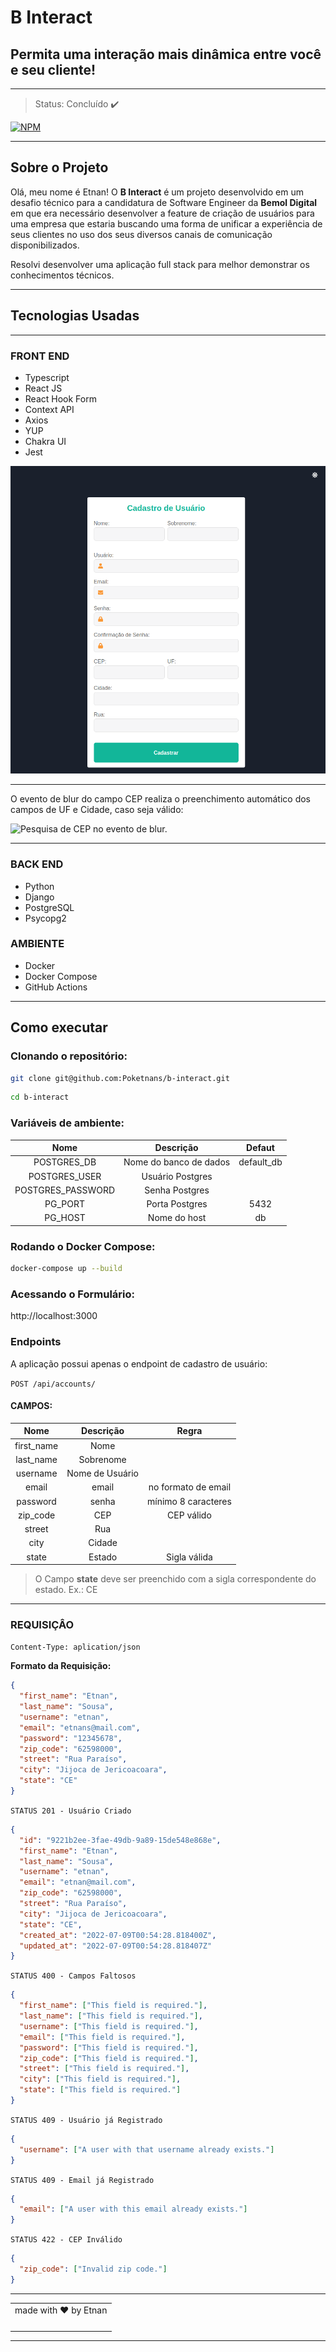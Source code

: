 # B Interact

## Permita uma interação mais dinâmica entre você e seu cliente!

---

> Status: Concluído ✔️

[![NPM](https://img.shields.io/npm/l/react)](https://github.com/Poketnans/metamorfo-tattoo/blob/development/LICENSE)

---

## Sobre o Projeto

Olá, meu nome é Etnan! O **B Interact** é um projeto desenvolvido em um desafio técnico para a candidatura de Software Engineer da **Bemol Digital** em que era necessário desenvolver a feature de criação de usuários para uma empresa que estaria buscando uma forma de unificar a experiência de seus clientes no uso dos seus diversos canais de comunicação disponibilizados.

Resolvi desenvolver uma aplicação full stack para melhor demonstrar os conhecimentos técnicos.

---

## Tecnologias Usadas

---

### FRONT END

- Typescript
- React JS
- React Hook Form
- Context API
- Axios
- YUP
- Chakra UI
- Jest

![Formulário de criação se usuário.](/assets/images/b-interact-cadastro.png "Formulário de criação se usuário.")

---

O evento de blur do campo CEP realiza o preenchimento automático dos campos de UF e Cidade, caso seja válido:

![Pesquisa de CEP no evento de blur.](/assets/images/b-interact-cep.gif "Pesquisa de CEP")

---

### BACK END

- Python
- Django
- PostgreSQL
- Psycopg2

### AMBIENTE

- Docker
- Docker Compose
- GitHub Actions

---

## Como executar

### Clonando o repositório:

```bash
git clone git@github.com:Poketnans/b-interact.git
```

```bash
cd b-interact
```

### Variáveis de ambiente:

|       Nome        |       Descrição        |   Defaut   |
| :---------------: | :--------------------: | :--------: |
|    POSTGRES_DB    | Nome do banco de dados | default_db |
|   POSTGRES_USER   |    Usuário Postgres    |            |
| POSTGRES_PASSWORD |     Senha Postgres     |            |
|      PG_PORT      |     Porta Postgres     |    5432    |
|      PG_HOST      |      Nome do host      |     db     |

### Rodando o Docker Compose:

```bash
docker-compose up --build
```

### Acessando o Formulário:

http://localhost:3000

### Endpoints

A aplicação possui apenas o endpoint de cadastro de usuário:

`POST /api/accounts/`

#### **CAMPOS:**

|    Nome    |    Descrição    |        Regra        |
| :--------: | :-------------: | :-----------------: |
| first_name |      Nome       |                     |
| last_name  |    Sobrenome    |                     |
|  username  | Nome de Usuário |                     |
|   email    |      email      | no formato de email |
|  password  |      senha      | mínimo 8 caracteres |
|  zip_code  |       CEP       |     CEP válido      |
|   street   |       Rua       |                     |
|    city    |     Cidade      |                     |
|   state    |     Estado      |    Sigla válida     |

> O Campo **state** deve ser preenchido com a sigla correspondente do estado. Ex.: CE

---

### **REQUISIÇÂO**

`Content-Type: aplication/json`

**Formato da Requisição:**

```json
{
  "first_name": "Etnan",
  "last_name": "Sousa",
  "username": "etnan",
  "email": "etnans@mail.com",
  "password": "12345678",
  "zip_code": "62598000",
  "street": "Rua Paraíso",
  "city": "Jijoca de Jericoacoara",
  "state": "CE"
}
```

`STATUS 201 - Usuário Criado`

```json
{
  "id": "9221b2ee-3fae-49db-9a89-15de548e868e",
  "first_name": "Etnan",
  "last_name": "Sousa",
  "username": "etnan",
  "email": "etnan@mail.com",
  "zip_code": "62598000",
  "street": "Rua Paraíso",
  "city": "Jijoca de Jericoacoara",
  "state": "CE",
  "created_at": "2022-07-09T00:54:28.818400Z",
  "updated_at": "2022-07-09T00:54:28.818407Z"
}
```

`STATUS 400 - Campos Faltosos`

```json
{
  "first_name": ["This field is required."],
  "last_name": ["This field is required."],
  "username": ["This field is required."],
  "email": ["This field is required."],
  "password": ["This field is required."],
  "zip_code": ["This field is required."],
  "street": ["This field is required."],
  "city": ["This field is required."],
  "state": ["This field is required."]
}
```

`STATUS 409 - Usuário já Registrado`

```json
{
  "username": ["A user with that username already exists."]
}
```

`STATUS 409 - Email já Registrado`

```json
{
  "email": ["A user with this email already exists."]
}
```

`STATUS 422 - CEP Inválido`

```json
{
  "zip_code": ["Invalid zip code."]
}
```

---

<table textAlign="center" style="margin: 0 auto;">
  <tr>
    <td align="center" title="Etnan">
    made with ❤️ by Etnan
    </td>   
  </tr>
  <tr>
    <td align="center" title="Etnan"><a href="https://github.com/Poketnans"><img src="https://avatars.githubusercontent.com/u/82735052?v=4" width="100px;" alt=""/><br />
    </td>   
  </tr>
</table>
<hr/>
